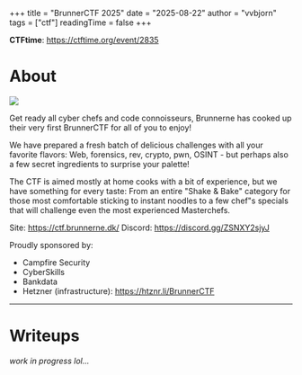 +++
title = "BrunnerCTF 2025"
date = "2025-08-22"
author = "vvbjorn"
tags = ["ctf"]
readingTime = false
+++

**CTFtime**: https://ctftime.org/event/2835

# About

![](/images/brunnerctf-2025-logo.png)



Get ready all cyber chefs and code connoisseurs, Brunnerne has cooked up their very first BrunnerCTF for all of you to enjoy!

We have prepared a fresh batch of delicious challenges with all your favorite flavors: Web, forensics, rev, crypto, pwn, OSINT - but perhaps also a few secret ingredients to surprise your palette!

The CTF is aimed mostly at home cooks with a bit of experience, but we have something for every taste: From an entire "Shake & Bake" category for those most comfortable sticking to instant noodles to a few chef"s specials that will challenge even the most experienced Masterchefs.

Site: https://ctf.brunnerne.dk/
Discord: https://discord.gg/ZSNXY2sjyJ

Proudly sponsored by:
- Campfire Security
- CyberSkills
- Bankdata
- Hetzner (infrastructure): https://htznr.li/BrunnerCTF


---

# Writeups

*work in progress lol...*